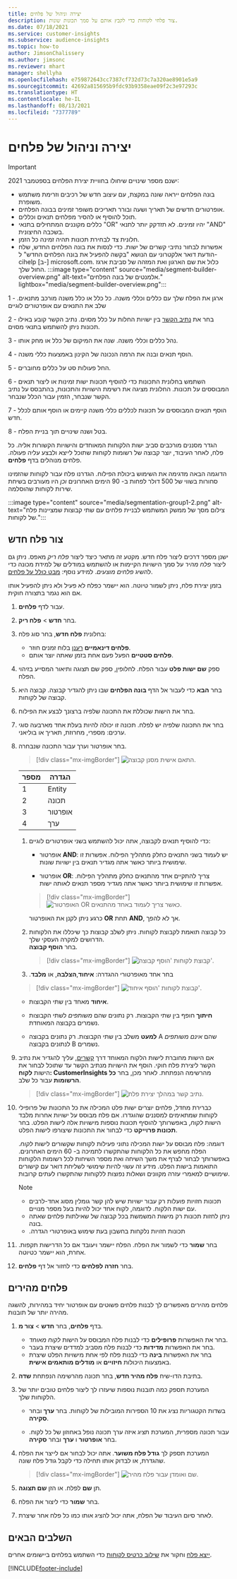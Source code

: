 ```yaml
---
title: יצירה וניהול של פלחים
description: צור פלחי לקוחות כדי לקבץ אותם על סמך תכונות שונות.
ms.date: 07/18/2021
ms.service: customer-insights
ms.subservice: audience-insights
ms.topic: how-to
author: JimsonChalissery
ms.author: jimsonc
ms.reviewer: mhart
manager: shellyha
ms.openlocfilehash: e759872643cc7387cf732d73c7a320ae8901e5a9
ms.sourcegitcommit: 42692a815695b9fdc93b9358eae09f2c3e97293c
ms.translationtype: HT
ms.contentlocale: he-IL
ms.lasthandoff: 08/13/2021
ms.locfileid: "7377789"
---
```

# <a name="create-and-manage-segments"></a>יצירה וניהול של פלחים

> [!IMPORTANT]
> ישנם מספר שינויים שיחולו בחוויית יצירת הפלחים בספטמבר 2021: 
> - בונה הפלחים ייראה שונה במקצת, עם עיצוב חדש של רכיבים וזרימת משתמש משופרת.
> - אופרטורים חדשים של תאריך ושעה ובורר תאריכים משופר זמינים בבונה הפלחים.
> - תוכל להוסיף או להסיר מפלחים תנאים וכללים. 
> - כללים מקוננים המתחילים בתנאי "OR" יהיו זמינים. לא תזדקק יותר לתנאי "AND" בשכבה החיצונית.
> - חלונית צד לבחירת תכונות תהיה זמינה כל הזמן.
> - אפשרות לבחור נתיבי קשרים של ישות.
> כדי לנסות את בונה הפלחים החדש, שלח הודעת דואר אלקטרוני עם הנושא "בקשה להפעיל את בונה הפלחים החדש" ל- cihelp [ב-] microsoft.com. כלול את שם הארגון ואת המזהה של סביבת ארגז החול שלך.
> :::image type="content" source="media/segment-builder-overview.png" alt-text="אלמנטים של בונה הפלחים." lightbox="media/segment-builder-overview.png":::
>
> 1 - ארגן את הפלח שלך עם כללים וכללי משנה. כל כלל או כלל משנה מורכב מתנאים. שלב את התנאים עם אופרטורים לוגיים
>
> 2 - בחר את [נתיב הקשר](relationships.md) בין ישויות החלות על כלל מסוים. נתיב הקשר קובע באילו תכונות ניתן להשתמש בתנאי מסוים.
>
> 3 - נהל כללים וכללי משנה. שנה את המיקום של כלל או מחק אותו.
>
> 4 - הוסף תנאים ובנה את הרמה הנכונה של הקינון באמצעות כללי משנה.
>
> 5 - החל פעולות סט על כללים מחוברים.
>
> 6 - השתמש בחלונית התכונות כדי להוסיף תכונות ישות זמינות או ליצור תנאים המבוססים על תכונות. החלונית מציגה את רשימת הישויות והתכונות, בהתבסס על נתיב הקשר שנבחר, הזמין עבור הכלל שנבחר.
>
> 7 - הוסף תנאים המבוססים על תכונות לכללים כללי משנה קיימים או הוסף אותם לכלל חדש.
>
> 8 - בטל ושנה שינויים תוך בניית הפלח.

הגדר מסננים מורכבים סביב ישות הלקוחות המאוחדים והישויות הקשורות אליה. כל פלח, לאחר העיבוד, יוצר קבוצה של רשומות לקוחות שתוכל לייצא ולבצע עליה פעולה. פלחים מנוהלים בדף **פלחים**. 

הדוגמה הבאה מדגימה את השימוש ביכולת הפילוח. הגדרנו פלח עבור לקוחות שהזמינו סחורות בשווי של 500 דולר לפחות ב- 90 הימים האחרונים *וכן* היו מעורבים בשיחת שירות לקוחות שהוסלמה.

:::image type="content" source="media/segmentation-group1-2.png" alt-text="צילום מסך של ממשק המשתמש לבניית פלחים עם שתי קבוצות שמציינות פלח של לקוחות.":::

## <a name="create-a-new-segment"></a>צור פלח חדש

ישנן מספר דרכים ליצור פלח חדש. מקטע זה מתאר כיצד ליצור *פלח ריק* מאפס. ניתן גם ליצור *פלח מהיר* על סמך הישויות הקיימות או להשתמש במודלים של למידת מכונה כדי להשיג *פלחים מוצעים*. למידע נוסף: [מבט כולל על פלחים](segments.md).

בזמן יצירת פלח, ניתן לשמור טיוטה. הוא יישמר כפלח לא פעיל ולא ניתן להפעיל אותו אם הוא נגמר בתצורה חוקית.

1. עבור לדף **פלחים**.

1. בחר **חדש** > **פלח ריק**.

1. בחלונית **פלח חדש**, בחר סוג פלח:

   - **פלחים דינאמיים** [רענן](segments.md#refresh-segments) בלוח זמנים חוזר.
   - **פלחים סטטיים** הפעל פעם אחת בזמן שאתה יוצר אותם.

1. ספק **שם ישות פלט** עבור הפלח. לחלופין, ספק שם תצוגה ותיאור המסייע בזיהוי הפלח.

1. בחר **הבא** כדי לעבור אל הדף **בונה הפלחים** שבו ניתן להגדיר קבוצה. קבוצה היא קבוצה של לקוחות.

1. בחר את הישות שכוללת את התכונה שלפיה ברצונך לבצע את הפילוח.

1. בחר את התכונה שלפיה יש לפלח. תכונה זו יכולה להיות בעלת אחד מארבעה סוגי ערכים: מספרי, מחרוזת, תאריך או בוליאני.

1. בחר אופרטור וערך עבור התכונה שנבחרה.

   > [!div class="mx-imgBorder"]
   > ![התאם אישית מסנן קבוצה.](media/customer-group-numbers.png "מסנן קבוצה מותאם אישית")

   |מספר |הגדרה  |
   |---------|---------|
   |1     |Entity          |
   |2     |תכונה          |
   |3    |אופרטור         |
   |4    |ערך         |

   1. כדי להוסיף תנאים לקבוצה, אתה יכול להשתמש בשני אופרטורים לוגיים:

      - אופרטור **AND**: יש לעמוד בשני התנאים כחלק מתהליך הפילוח. אפשרות זו שימושית ביותר כאשר אתה מגדיר תנאים בין ישויות שונות.

      - אופרטור **OR**: צריך להתקיים אחד מהתנאים כחלק מתהליך הפילוח. אפשרות זו שימושית ביותר כאשר אתה מגדיר מספר תנאים לאותה ישות.

      > [!div class="mx-imgBorder"]
      > ![האופרטור OR כאשר צריך לעמוד באחד מהתנאים.](media/segmentation-either-condition.png "האופרטור OR כאשר צריך לעמוד באחד מהתנאים")

      כרגע ניתן לקנן את האופרטור **OR** תחת **AND**, אך לא להפך.

   1. כל קבוצה תואמת לקבוצת לקוחות. ניתן לשלב קבוצות כך שיכללו את הלקוחות הדרושים למקרה העסקי שלך.    
   בחר **הוסף קבוצה**.

      > [!div class="mx-imgBorder"]
      > ![קבוצת לקוחות 'הוסף קבוצה'.](media/customer-group-add-group.png "הוסף קבוצת לקוחות")

   1. בחר אחד מ‏‫אופרטורי ההגדרה: **איחוד**,**הצלבה**, או **מלבד**.

   > [!div class="mx-imgBorder"]
   > ![קבוצת לקוחות 'הוסף איחוד'.](media/customer-group-union.png "קבוצת לקוחות הוסף איחוד")

   - **איחוד** מאחד בין שתי הקבוצות.

   - **חיתוך** חופף בין שתי הקבוצות. רק נתונים שהם *משותפים* לשתי הקבוצות נשמרים בקבוצה המאוחדת.

   - **למעט** משלב בין שתי הקבוצות. רק נתונים בקבוצה A שהם *אינם משותפים* לנתונים בקבוצה B נשמרים.

1. אם הישות מחוברת לישות הלקוח המאוחד דרך [קשרים](relationships.md), עליך להגדיר את נתיב הקשר ליצירת פלח חוקי. הוסף את הישויות מנתיב הקשר עד שתוכל לבחור את הישות **לקוח: CustomerInsights** מהרשימה הנפתחת. לאחר מכן, בחר **כל הרשומות** עבור כל שלב.

   > [!div class="mx-imgBorder"]
   > ![נתיב קשר במהלך יצירת פלח.](media/segments-multiple-relationships.png "נתיב קשר במהלך יצירת פלח")

1. כברירת מחדל, פלחים יוצרים ישות פלט המכילה את כל התכונות של פרופילי לקוחות שמתאימים למסננים שהוגדרו. אם פלח מבוסס על ישויות אחרות מלבד הישות *לקוח*, באפשרותך להוסיף תכונות נוספות מישויות אלה לישות הפלט. בחר **תכונות פרוייקט** כדי לבחור את התכונות שיצורפו לישות הפלט.  
  
   דוגמה: פלח מבוסס על ישות המכילה נתוני פעילות לקוחות שקשורים לישות *לקוח*. הפלח מחפש את כל הלקוחות שהתקשרו לתמיכה ב- 60 הימים האחרונים. באפשרותך לבחור לצרף את משך השיחה ואת מספר השיחות לכל רשומות הלקוחות התואמות בישות הפלט. מידע זה עשוי להיות שימושי לשליחת דואר עם קישורים שימושיים למאמרי עזרה מקוונים ושאלות נפוצות ללקוחות שהתקשרו לעתים קרובות.

   > [!NOTE]
   > - תכונות חזויות פועלות רק עבור ישויות שיש להן קשר גומלין מסוג אחד-לרבים עם ישות הלקוח. לדוגמה, לקוח אחד יכול להיות בעל מספר מנויים.
   > - ניתן לחזות תכונות רק מישות המשמשת בכל קבוצה של שאילתות פלחים שאתה בונה.
   > - תכונות חזויות נלקחות בחשבון בעת שימוש ב‏‫אופרטורי הגדרה.

1. בחר **שמור** כדי לשמור את הפלח. הפלח יישמר ויעובד אם כל הדרישות תקפות. אחרת, הוא יישמר כטיוטה.

1. בחר **חזרה לפלחים** כדי לחזור אל דף **פלחים**.



## <a name="quick-segments"></a>פלחים מהירים

פלחים מהירים מאפשרים לך לבנות פלחים פשוטים עם אופרטור יחיד במהירות, להשגה מהירה יותר של תובנות.

1. בדף **פלחים**, בחר **חדש** > **צור מ**.

   - בחר את האפשרות **פרופילים** כדי לבנות פלח המבוסס על הישות *לקוח מאוחד*.
   - בחר את האפשרות **מדידות** כדי לבנות פלח מסביב למדדים שיצרת בעבר.
   - בחר את האפשרות **בינה** כדי לבנות פלח לפי אחת מישויות הפלט שיצרת באמצעות היכולות **חיזויים** או **מודלים מותאמים אישית**.

2. בתיבת הדו-שיח **פלח מהיר חדש**, בחר תכונה מהרשימה הנפתחת **שדה**.

3. המערכת תספק כמה תובנות נוספות שיעזרו לך ליצור פלחים טובים יותר של הלקוחות שלך.
   - בשדות הקטגוריות נציג את 10 הספירות המובילות של לקוחות. בחר **ערך** ובחר **סקירה**.

   - עבור תכונה מספרית, המערכת תציג איזה ערך תכונה נופל באחוזון של כל לקוח. בחר **אופרטור** ו **ערך** ובחר **סקירה**.

4. המערכת תספק לך **גודל פלח משוער**. אתה יכול לבחור אם לייצר את הפלח שהגדרת, או לבדוק אותו תחילה כדי לקבל גודל פלח שונה.

    > [!div class="mx-imgBorder"]
    > ![שם ואומדן עבור פלח מהיר.](media/quick-segment-name.png "שם ואומדן עבור פלח מהיר")

5. תן **שם** לפלח. או הזן **שם תצוגה**.

6. בחר **שמור** כדי ליצור את הפלח.

7. לאחר סיום העיבוד של הפלח, אתה יכול להציג אותו כמו כל פלח אחר שיצרת.

## <a name="next-steps"></a>השלבים הבאים

[ייצא פלח](export-destinations.md) וחקור את [שילוב כרטיס לקוחות](customer-card-add-in.md) כדי השתמש בפלחים ביישומים אחרים.

[!INCLUDE[footer-include](../includes/footer-banner.md)]
